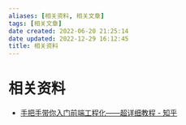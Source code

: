 ```yaml
---
aliases: [相关资料, 相关文章]
tags: [相关文章]
date created: 2022-06-20 21:25:14
date updated: 2022-12-29 16:12:45
title: 相关资料
---
```


# 相关资料

- [手把手带你入门前端工程化——超详细教程 - 知乎](https://zhuanlan.zhihu.com/p/276458191)
